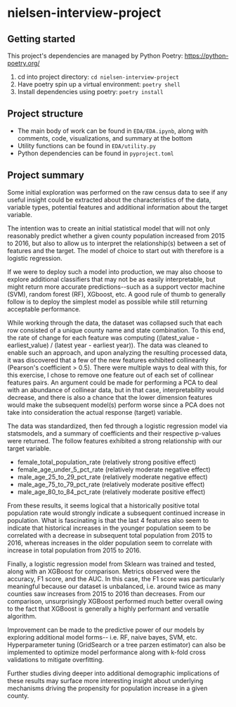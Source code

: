 # nielsen-interview-project

## Getting started
This project's dependencies are managed by Python Poetry:
https://python-poetry.org/

1. cd into project directory: `cd nielsen-interview-project`
2. Have poetry spin up a virtual environment: `poetry shell`
3. Install dependencies using poetry: `poetry install`

## Project structure
- The main body of work can be found in `EDA/EDA.ipynb`, along with comments, code, visualizations, and summary at the bottom
- Utility functions can be found in `EDA/utility.py`
- Python dependencies can be found in `pyproject.toml`

## Project summary

Some initial exploration was performed on the raw census data to see if any useful insight could be extracted about the characteristics of the data, variable types, potential features and additional information about the target variable. 

The intention was to create an initial statistical model that will not only reasonably predict whether a given county population increased from 2015 to 2016, but also to allow us to interpret the relationship(s) between a set of features and the target. The model of choice to start out with therefore is a logistic regression.

If we were to deploy such a model into production, we may also choose to explore additional classifiers that may not be as easily interpretable, but might return more accurate predictions--such as a support vector machine (SVM), random forest (RF), XGboost, etc. A good rule of thumb to generally follow is to deploy the simplest model as possible while still returning acceptable performance.

While working through the data, the dataset was collapsed such that each row consisted of a unique county name and state combination. To this end, the rate of change for each feature was computing ((latest_value - earliest_value) / (latest year - earliest year)). The data was cleaned to enable such an approach, and upon analyzing the resulting processed data, it was discovered that a few of the new features exhibited collinearity (Pearson's coefficient > 0.5). There were multiple ways to deal with this, for this exercise, I chose to remove one feature out of each set of collinear features pairs. An argument could be made for performing a PCA to deal with an abundance of collinear data, but in that case, interpretability would decrease, and there is also a chance that the lower dimension features would make the subsequent model(s) perform worse since a PCA does not take into consideration the actual response (target) variable. 

The data was standardized, then fed through a logistic regression model via statsmodels, and a summary of coefficients and their respective p-values were returned. The follow features exhibited a strong relationship with our target variable.
- female_total_population_rate (relatively strong positive effect)
- female_age_under_5_pct_rate (relatively moderate negative effect)
- male_age_25_to_29_pct_rate (relatively moderate negative effect)
- male_age_75_to_79_pct_rate (relatively moderate positive effect)
- male_age_80_to_84_pct_rate (relatively moderate positive effect)

From these results, it seems logical that a historically positive total population rate would strongly indicate a subsequent continued increase in population. What is fascinating is that the last 4 features also seem to indicate that historical increases in the younger population seem to be correlated with a decrease in subsequent total population from 2015 to 2016, whereas increases in the older population seem to correlate with increase in total population from 2015 to 2016.

Finally, a logistic regression model from Sklearn was trained and tested, along with an XGBoost for comparison. Metrics observed were the accuracy, F1 score, and the AUC. In this case, the F1 score was particularly meaningful because our dataset is unbalanced, i.e. around twice as many counties saw increases from 2015 to 2016 than decreases. From our comparison, unsurprisingly XGBoost performed much better overall owing to the fact that XGBoost is generally a highly performant and versatile algorithm.

Improvement can be made to the predictive power of our models by exploring additional model forms-- i.e. RF, naive bayes, SVM, etc. Hyperparameter tuning (GridSearch or a tree parzen estimator) can also be implemented to optimize model performance along with k-fold cross validations to mitigate overfitting.

Further studies diving deeper into additional demographic implications of these results may surface more interesting insight about underlying mechanisms driving the propensity for population increase in a given county.
